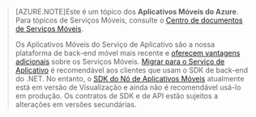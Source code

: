 >[AZURE.NOTE]Este é um tópico dos **Aplicativos Móveis do Azure**. Para tópicos de Serviços Móveis, consulte o [Centro de documentos de Serviços Móveis](/documentation/services/mobile-services/).
>
>Os Aplicativos Móveis do Serviço de Aplicativo são a nossa plataforma de back-end móvel mais recente e [oferecem vantagens adicionais](app-service-mobile-value-prop-migration-from-mobile-services.md) sobre os Serviços Móveis. [Migrar para o Serviço de Aplicativo](app-service-mobile-migrating-from-mobile-services) é recomendável aos clientes que usam o SDK de back-end do .NET. No entanto, o [SDK do Nó de Aplicativos Móveis](https://github.com/azure/azure-mobile-apps-node) atualmente está em versão de Visualização e ainda não é recomendável usá-lo em produção. Os contratos de SDK e de API estão sujeitos a alterações em versões secundárias.

<!---HONumber=AcomDC_1210_2015-->
